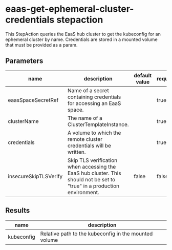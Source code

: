 # eaas-get-ephemeral-cluster-credentials stepaction

This StepAction queries the EaaS hub cluster to get the kubeconfig for an ephemeral cluster by name. Credentials are stored in a mounted volume that must be provided as a param.

## Parameters
|name|description|default value|required|
|---|---|---|---|
|eaasSpaceSecretRef|Name of a secret containing credentials for accessing an EaaS space.||true|
|clusterName|The name of a ClusterTemplateInstance.||true|
|credentials|A volume to which the remote cluster credentials will be written.||true|
|insecureSkipTLSVerify|Skip TLS verification when accessing the EaaS hub cluster. This should not be set to "true" in a production environment.|false|false|

## Results
|name|description|
|---|---|
|kubeconfig|Relative path to the kubeconfig in the mounted volume|


